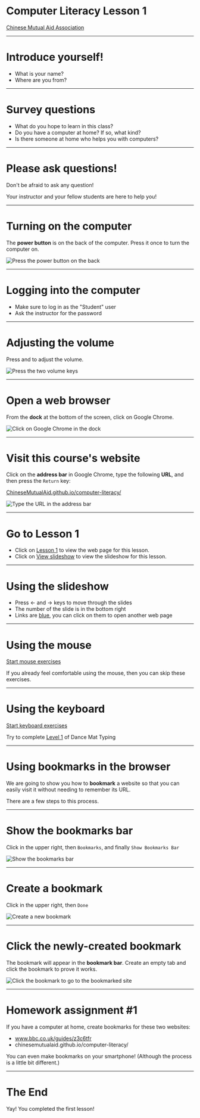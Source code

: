 # Computer Literacy Lesson 1

[Chinese Mutual Aid Association](http://chinesemutualaid.org)

---
# Introduce yourself!

- What is your name?
- Where are you from?

---
# Survey questions

- What do you hope to learn in this class?
- Do you have a computer at home? If so, what kind?
- Is there someone at home who helps you with computers?

---
# Please ask questions!

Don't be afraid to ask any question!

Your instructor and your fellow students are here to help you!

---
# Turning on the computer

The **power button** is on the back of the computer. Press it once to turn the computer on.

![Press the power button on the back](power-button.jpg)

---
# Logging into the computer

- Make sure to log in as the "Student" user
- Ask the instructor for the password

---
# Adjusting the volume

Press <span class="glyphicon glyphicon-volume-down"></span> and <span class="glyphicon glyphicon-volume-up"></span> to adjust the volume.

![Press the two volume keys](keyboard.jpg)

---
# Open a web browser

From the **dock** at the bottom of the screen, click on Google Chrome.

![Click on Google Chrome in the dock](google-chrome.png)

---
# Visit this course's website

Click on the **address bar** in Google Chrome, type the following **URL**, and then press the `Return` key:

[ChineseMutualAid.github.io/computer-literacy/](http://chinesemutualaid.github.io/computer-literacy/)

![Type the URL in the address bar](url-bar.png)

---
# Go to Lesson 1

- Click on [Lesson 1](https://chinesemutualaid.github.io/computer-literacy/lesson-1/) to view the web page for this lesson.
- Click on [View slideshow](https://chinesemutualaid.github.io/computer-literacy/lesson-1/slides.html) to view the slideshow for this lesson.

---
# Using the slideshow

- Press ← and → keys to move through the slides
- The number of the slide is in the bottom right
- Links are [blue](https://google.com), you can click on them to open another web page

---
# Using the mouse

<a href='http://www.seniornet.org/howto/mouseexercises/placemouse1.html' class='external'>Start mouse exercises</a>

If you already feel comfortable using the mouse, then you can skip these exercises.

---
# Using the keyboard

<a href='http://www.bbc.co.uk/guides/z3c6tfr' class='external'>Start keyboard exercises</a>

Try to complete [Level 1](http://play.bbc.co.uk/play/pen/g8s4pb547b) of Dance Mat Typing

---
# Using bookmarks in the browser

We are going to show you how to **bookmark** a website so that you can easily visit it without needing to remember its URL.

There are a few steps to this process.

---
# Show the bookmarks bar

Click <span class="glyphicon glyphicon-option-vertical"></span> in the upper right, then `Bookmarks`, and finally `Show Bookmarks Bar`

![Show the bookmarks bar](show-bookmarks.png)

---
# Create a bookmark

Click <span class="glyphicon glyphicon-star"></span> in the upper right, then `Done`

![Create a new bookmark](bookmark-star.png)

---
# Click the newly-created bookmark

The bookmark will appear in the **bookmark bar**. Create an empty tab and click the bookmark to prove it works.

![Click the bookmark to go to the bookmarked site](click-bookmark.png)

---
# Homework assignment #1

If you have a computer at home, create bookmarks for these two websites:

- www.bbc.co.uk/guides/z3c6tfr
- chinesemutualaid.github.io/computer-literacy/

You can even make bookmarks on your smartphone! (Although the process is a little bit different.)

---
# The End

Yay! You completed the first lesson!
